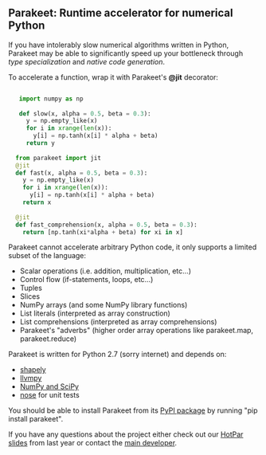 Parakeet: Runtime accelerator for numerical Python
-----

If you have intolerably slow numerical algorithms written in Python, 
Parakeet may be able to significantly speed up your bottleneck through 
*type specialization* and *native code generation*. 

To accelerate a function, wrap it with Parakeet's **@jit** decorator:

```python 

   import numpy as np 
   
   def slow(x, alpha = 0.5, beta = 0.3):
     y = np.empty_like(x)
     for i in xrange(len(x)):
       y[i] = np.tanh(x[i] * alpha + beta)
     return y
     
  from parakeet import jit 
  @jit
  def fast(x, alpha = 0.5, beta = 0.3):
    y = np.empty_like(x)
    for i in xrange(len(x)):
      y[i] = np.tanh(x[i] * alpha + beta)
    return x 
    
  @jit
  def fast_comprehension(x, alpha = 0.5, beta = 0.3):
    return [np.tanh(xi*alpha + beta) for xi in x] 
```

Parakeet cannot accelerate arbitrary Python code, it only supports a limited subset of the language:

  * Scalar operations (i.e. addition, multiplication, etc...)
  * Control flow (if-statements, loops, etc...)
  * Tuples
  * Slices
  * NumPy arrays (and some NumPy library functions) 
  * List literals (interpreted as array construction)
  * List comprehensions (interpreted as array comprehensions)
  * Parakeet's "adverbs" (higher order array operations like parakeet.map, parakeet.reduce)

Parakeet is written for Python 2.7 (sorry internet) and depends on:

* [shapely](https://github.com/iskandr/shapely)
* [llvmpy](https://github.com/llvmpy/llvmpy)
* [NumPy and SciPy](http://www.scipy.org/install.html)
* [nose](https://nose.readthedocs.org/en/latest/) for unit tests

You should be able to install Parakeet from its [PyPI package](https://pypi.python.org/pypi/parakeet/) by running "pip install parakeet". 

If you have any questions about the project either check out our [HotPar slides](https://www.usenix.org/conference/hotpar12/parakeet-just-time-parallel-accelerator-python) 
from last year or contact the [main developer](http://www.rubinsteyn.com).
